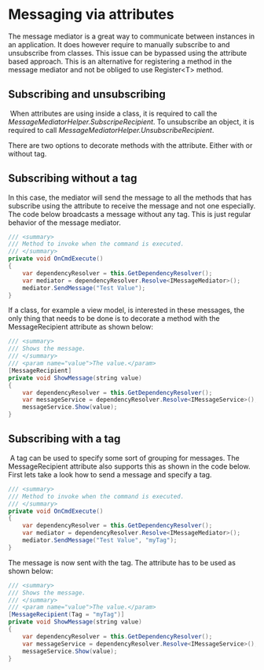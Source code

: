 # Messaging via attributes

The message mediator is a great way to communicate between instances in an application. It does however require to manually subscribe to and unsubscribe from classes. This issue can be bypassed using the attribute based approach. This is an alternative for registering a method in the message mediator and not be obliged to use Register\<T\> method.

## Subscribing and unsubscribing

 When attributes are using inside a class, it is required to call the *MessageMediatorHelper.SubscripeRecipient*. To unsubscribe an object, it is required to call *MessageMediatorHelper.UnsubscribeRecipient*.

There are two options to decorate methods with the attribute. Either with or without tag.

## Subscribing without a tag

In this case, the mediator will send the message to all the methods that has subscribe using the attribute to receive the message and not one especially. The code below broadcasts a message without any tag. This is just regular behavior of the message mediator.

``` {.java data-syntaxhighlighter-params="brush: java; gutter: false; theme: Confluence" data-theme="Confluence" style="brush: java; gutter: false; theme: Confluence"}
/// <summary>
/// Method to invoke when the command is executed.
/// </summary>
private void OnCmdExecute()
{
    var dependencyResolver = this.GetDependencyResolver();
    var mediator = dependencyResolver.Resolve<IMessageMediator>();
    mediator.SendMessage("Test Value");
}
```

If a class, for example a view model, is interested in these messages, the only thing that needs to be done is to decorate a method with the MessageRecipient attribute as shown below:

``` {.java data-syntaxhighlighter-params="brush: java; gutter: false; theme: Confluence" data-theme="Confluence" style="brush: java; gutter: false; theme: Confluence"}
/// <summary>
/// Shows the message.
/// </summary>
/// <param name="value">The value.</param>
[MessageRecipient]
private void ShowMessage(string value)
{
    var dependencyResolver = this.GetDependencyResolver();
    var messageService = dependencyResolver.Resolve<IMessageService>();
    messageService.Show(value);
}
```

## Subscribing with a tag

 A tag can be used to specify some sort of grouping for messages. The MessageRecipient attribute also supports this as shown in the code below. First lets take a look how to send a message and specify a tag.

``` {.java data-syntaxhighlighter-params="brush: java; gutter: false; theme: Confluence" data-theme="Confluence" style="brush: java; gutter: false; theme: Confluence"}
/// <summary>
/// Method to invoke when the command is executed.
/// </summary>
private void OnCmdExecute()
{
    var dependencyResolver = this.GetDependencyResolver();
    var mediator = dependencyResolver.Resolve<IMessageMediator>();
    mediator.SendMessage("Test Value", "myTag");
}
```

The message is now sent with the tag. The attribute has to be used as shown below:

``` {.java data-syntaxhighlighter-params="brush: java; gutter: false; theme: Confluence" data-theme="Confluence" style="brush: java; gutter: false; theme: Confluence"}
/// <summary>
/// Shows the message.
/// </summary>
/// <param name="value">The value.</param>
[MessageRecipient(Tag = "myTag")]
private void ShowMessage(string value)
{
    var dependencyResolver = this.GetDependencyResolver();
    var messageService = dependencyResolver.Resolve<IMessageService>();
    messageService.Show(value);
}
```
